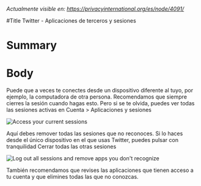 *Actualmente visible en: https://privacyinternational.org/es/node/4091/*

#Title
Twitter - Aplicaciones de terceros y sesiones


# Summary



# Body

Puede que a veces te conectes desde un dispositivo diferente al tuyo, por ejemplo, la computadora de otra persona. Recomendamos que siempre cierres la sesión cuando hagas esto. Pero si se te olvida, puedes ver todas las sesiones activas en Cuenta > Aplicaciones y sesiones

![Access your current sessions](../images/Twitter/tw_browser_apps_session_1.png?raw=true)

Aquí debes remover todas las sesiones que no reconoces. Si lo haces desde el único dispositivo en el que usas Twitter, puedes pulsar con tranquilidad Cerrar todas las otras sesiones

![Log out all sessions and remove apps you don't recognize](../images/Twitter/tw_browser_apps_session_2.png?raw=true)

También recomendamos que revises las aplicaciones que tienen acceso a tu cuenta y que elimines todas las que no conozcas.
